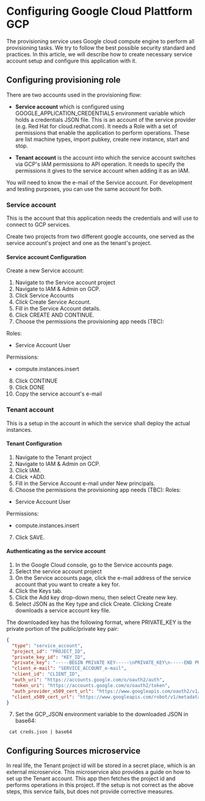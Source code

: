 # Configuring Google Cloud Plattform GCP

The provisioning service uses Google cloud compute engine to perform all provisioning tasks.
We try to follow the best possible security standard and practices.
In this article, we will describe how to create necessary service account setup and configure this application with it.

## Configuring provisioning role

There are two accounts used in the provisioning flow:

* **Service account** which is configured using GOOGLE_APPLICATION_CREDENTIALS environment variable which holds a credentials JSON file.
    This is an account of the service provider (e.g. Red Hat for cloud.redhat.com).
    It needs a Role with a set of permissions that enable the application to perform operations. 
    These are list machine types, import pubkey, create new instance, start and stop.

* **Tenant account** is the account into which the service account switches via GCP's IAM permissions to API operation.
    It needs to specify the permissions it gives to the service account when adding it as an IAM.

You will need to know the e-mail of the Service account.
For development and testing purposes, you can use the same account for both.

### Service account

This is the account that this application needs the credentials and will use to connect to GCP services.

Create two projects from two different google accounts, one served as the service account's project and one as the tenant's project. 

#### Service account Configuration

Create a new Service account:

1. Navigate to the Service account project
2. Navigate to IAM & Admin on GCP.
3. Click Service Accounts
4. Click Create Service Account.
5. Fill in the Service Account details.
6. Click CREATE AND CONTINUE.
7. Choose the permissions the provisioning app needs (TBC):

Roles:
 - Service Account User
  
Permissions:
  - compute.instances.insert

8. Click CONTINUE
9.  Click DONE 
10. Copy the service account's e-mail


### Tenant account

This is a setup in the account in which the service shall deploy the actual instances.

#### Tenant Configuration

1. Navigate to the Tenant project
2. Navigate to IAM & Admin on GCP.
3. Click IAM.
4. Click +ADD.
5. Fill in the Service Account e-mail under New principals.
6. Choose the permissions the provisioning app needs (TBC): 
Roles:
 - Service Account User
  
Permissions:
  - compute.instances.insert

7. Click SAVE.

#### Authenticating as the service account

1. In the Google Cloud console, go to the Service accounts page.
2. Select the service account project 
3. On the Service accounts page, click the e-mail address of the service account that you want to create a key for.
4. Click the Keys tab.
5. Click the Add key drop-down menu, then select Create new key.
6. Select JSON as the Key type and click Create.
Clicking Create downloads a service account key file. 


The downloaded key has the following format, where PRIVATE_KEY is the private portion of the public/private key pair:
```json
{
  "type": "service_account",
  "project_id": "PROJECT_ID",
  "private_key_id": "KEY_ID",
  "private_key": "-----BEGIN PRIVATE KEY-----\nPRIVATE_KEY\n-----END PRIVATE KEY-----\n",
  "client_e-mail": "SERVICE_ACCOUNT_e-mail",
  "client_id": "CLIENT_ID",
  "auth_uri": "https://accounts.google.com/o/oauth2/auth",
  "token_uri": "https://accounts.google.com/o/oauth2/token",
  "auth_provider_x509_cert_url": "https://www.googleapis.com/oauth2/v1/certs",
  "client_x509_cert_url": "https://www.googleapis.com/robot/v1/metadata/x509/SERVICE_ACCOUNT_e-mail"
}
```
7. Set the GCP_JSON environment variable to the downloaded JSON in base64:
  ```shell
   cat creds.json | base64
  ```

## Configuring Sources microservice

In real life, the Tenant project id will be stored in a secret place, which is an external microservice.
This microservice also provides a guide on how to set up the Tenant account.
This app then fetches the project id and performs operations in this project.
If the setup is not correct as the above steps, this service fails, but does not provide corrective measures.
